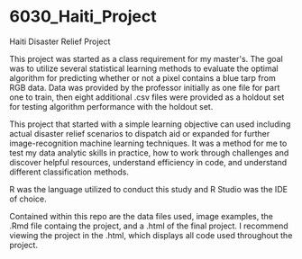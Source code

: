 # 6030_Haiti_Project
Haiti Disaster Relief Project

This project was started as a class requirement for my master's. The goal was to utilize several statistical learning methods to evaluate the optimal algorithm for predicting whether or not a pixel contains a blue tarp from RGB data. Data was provided by the professor initially as one file for part one to train, then eight additional .csv files were provided as a holdout set for testing algorithm performance with the holdout set.

This project that started with a simple learning objective can used including actual disaster relief scenarios to dispatch aid or expanded for further image-recognition machine learning techniques. It was a method for me to test my data analytic skills in practice, how to work through challenges and discover helpful resources, understand efficiency in code, and understand different classification methods. 

R was the language utilized to conduct this study and R Studio was the IDE of choice.

Contained within this repo are the data files used, image examples, the .Rmd file containg the project, and a .html of the final project. I recommend viewing the project in the .html, which displays all code used throughout the project. 
